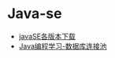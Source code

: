 # Java-se
- [javaSE各版本下载](https://www.oracle.com/cn/java/technologies/downloads/archive/)
- [Java编程学习-数据库连接池](ttps://blog.csdn.net/Ego_Ekko/article/details/127576664)
